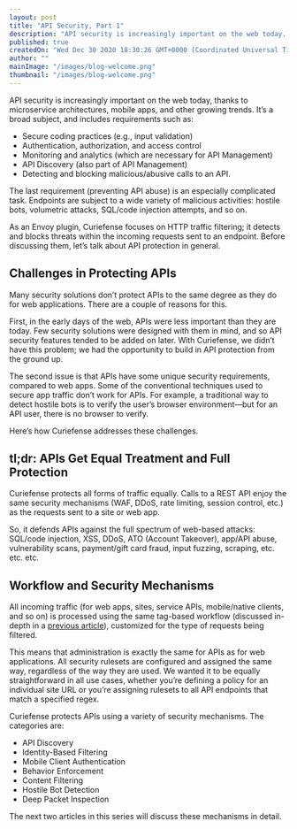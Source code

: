 ```yaml
---
layout: post
title: "API Security, Part 1"
description: "API security is increasingly important on the web today. However, filtering API traffic is, in some ways, quite different than protecting a web application. Here's how Curiefense approaches these challenges."
published: true
createdOn: "Wed Dec 30 2020 18:30:26 GMT+0000 (Coordinated Universal Time)"
author: ""
mainImage: "/images/blog-welcome.png"
thumbnail: "/images/blog-welcome.png"
---
```


<p>API security is increasingly important on the web today, thanks to microservice architectures, mobile apps, and other growing trends. It’s a broad subject, and includes requirements such as:&nbsp;</p>
<ul>
    <li>Secure coding practices (e.g., input validation)&nbsp;</li>
    <li>Authentication, authorization, and access control</li>
    <li>Monitoring and analytics (which are necessary for API Management)</li>
    <li>API Discovery (also part of API Management)</li>
    <li>Detecting and blocking malicious/abusive calls to an API.&nbsp;</li>
</ul>
<p>The last requirement (preventing API abuse) is an especially complicated task. Endpoints are subject to a wide variety of malicious activities: hostile bots, volumetric attacks, SQL/code injection attempts, and so on.&nbsp;</p>
<p>As an Envoy plugin, Curiefense focuses on HTTP traffic filtering; it detects and blocks threats within the incoming requests sent to an endpoint. Before discussing them, let’s talk about API protection in general.<br /></p>
<h2>Challenges in Protecting APIs</h2>
<p>Many security solutions don’t protect APIs to the same degree as they do for web applications. There are a couple of reasons for this.</p>
<p>
    First, in the early days of the web, APIs were less important than they are today. Few security solutions were designed with them in mind, and so API security features tended to be added on later. With Curiefense, we didn’t have this
    problem; we had the opportunity to build in API protection from the ground up.&nbsp;
</p>
<p>
    The second issue is that APIs have some unique security requirements, compared to web apps. Some of the conventional techniques used to secure app traffic don’t work for APIs. For example, a traditional way to detect hostile bots is to
    verify the user’s browser environment—but for an API user, there is no browser to verify.
</p>
<p>Here’s how Curiefense addresses these challenges.<br /></p>
<h2>tl;dr: APIs Get Equal Treatment and Full Protection</h2>
<p>Curiefense protects all forms of traffic equally. Calls to a REST API enjoy the same security mechanisms (WAF, DDoS, rate limiting, session control, etc.) as the requests sent to a site or web app.</p>
<p>So, it defends APIs against the full spectrum of web-based attacks: SQL/code injection, XSS, DDoS, ATO (Account Takeover), app/API abuse, vulnerability scans, payment/gift card fraud, input fuzzing, scraping, etc. etc. etc.<br /></p>
<h2>Workflow and Security Mechanisms&nbsp;</h2>
<p>
    All incoming traffic (for web apps, sites, service APIs, mobile/native clients, and so on) is processed using the same tag-based workflow (discussed in-depth in a
    <a href="https://www.curiefense.io/post/an-intuitive-system">previous article</a>), customized for the type of requests being filtered.
</p>
<p>
    This means that administration is exactly the same for APIs as for web applications. All security rulesets are configured and assigned the same way, regardless of the way they are used. We wanted it to be equally straightforward in all
    use cases, whether you’re defining a policy for an individual site URL or you’re assigning rulesets to all API endpoints that match a specified regex.<br />
</p>
<p>Curiefense protects APIs using a variety of security mechanisms. The categories are:</p>
<ul>
    <li>API Discovery</li>
    <li>Identity-Based Filtering</li>
    <li>Mobile Client Authentication</li>
    <li>Behavior Enforcement</li>
    <li>Content Filtering</li>
    <li>Hostile Bot Detection</li>
    <li>Deep Packet Inspection</li>
</ul>
<p>The next two articles in this series will discuss these mechanisms in detail.</p>
<p>‍</p>
